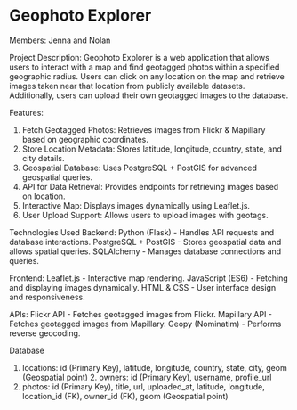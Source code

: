 # Geophoto Explorer
Members:
Jenna and Nolan

Project Description:
Geophoto Explorer is a web application that allows users to interact with a map and find geotagged photos within a specified geographic radius. Users can click on any location on the map and retrieve images taken near that location from publicly available datasets. Additionally, users can upload their own geotagged images to the database. 

Features:
1. Fetch Geotagged Photos: Retrieves images from Flickr & Mapillary based on geographic coordinates.
2. Store Location Metadata: Stores latitude, longitude, country, state, and city details.
3. Geospatial Database: Uses PostgreSQL + PostGIS for advanced geospatial queries.
4. API for Data Retrieval: Provides endpoints for retrieving images based on location.
5. Interactive Map: Displays images dynamically using Leaflet.js.
6. User Upload Support: Allows users to upload images with geotags.

Technologies Used
Backend:
Python (Flask) - Handles API requests and database interactions.
PostgreSQL + PostGIS - Stores geospatial data and allows spatial queries.
SQLAlchemy - Manages database connections and queries.

Frontend:
Leaflet.js - Interactive map rendering.
JavaScript (ES6) - Fetching and displaying images dynamically.
HTML & CSS - User interface design and responsiveness.

APIs:
Flickr API - Fetches geotagged images from Flickr.
Mapillary API - Fetches geotagged images from Mapillary.
Geopy (Nominatim) - Performs reverse geocoding.

Database
1. locations: id (Primary Key), latitude, longitude, country, state, city, geom (Geospatial point)
2️. owners: id (Primary Key), username, profile_url
3. photos: id (Primary Key), title, url, uploaded_at, latitude, longitude, location_id (FK), owner_id (FK), geom (Geospatial point)
